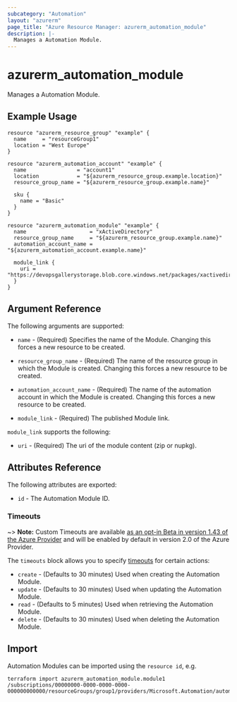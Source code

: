 ```yaml
---
subcategory: "Automation"
layout: "azurerm"
page_title: "Azure Resource Manager: azurerm_automation_module"
description: |-
  Manages a Automation Module.
---
```


# azurerm_automation_module

Manages a Automation Module.

## Example Usage

```hcl
resource "azurerm_resource_group" "example" {
  name     = "resourceGroup1"
  location = "West Europe"
}

resource "azurerm_automation_account" "example" {
  name                = "account1"
  location            = "${azurerm_resource_group.example.location}"
  resource_group_name = "${azurerm_resource_group.example.name}"

  sku {
    name = "Basic"
  }
}

resource "azurerm_automation_module" "example" {
  name                    = "xActiveDirectory"
  resource_group_name     = "${azurerm_resource_group.example.name}"
  automation_account_name = "${azurerm_automation_account.example.name}"

  module_link {
    uri = "https://devopsgallerystorage.blob.core.windows.net/packages/xactivedirectory.2.19.0.nupkg"
  }
}
```

## Argument Reference

The following arguments are supported:

* `name` - (Required) Specifies the name of the Module. Changing this forces a new resource to be created.

* `resource_group_name` - (Required) The name of the resource group in which the Module is created. Changing this forces a new resource to be created.

* `automation_account_name` - (Required) The name of the automation account in which the Module is created. Changing this forces a new resource to be created.

* `module_link` - (Required) The published Module link.

`module_link` supports the following:

* `uri` - (Required) The uri of the module content (zip or nupkg).

## Attributes Reference

The following attributes are exported:

* `id` - The Automation Module ID.

### Timeouts

~> **Note:** Custom Timeouts are available [as an opt-in Beta in version 1.43 of the Azure Provider](/docs/providers/azurerm/guides/2.0-beta.html) and will be enabled by default in version 2.0 of the Azure Provider.

The `timeouts` block allows you to specify [timeouts](https://www.terraform.io/docs/configuration/resources.html#timeouts) for certain actions:

* `create` - (Defaults to 30 minutes) Used when creating the Automation Module.
* `update` - (Defaults to 30 minutes) Used when updating the Automation Module.
* `read` - (Defaults to 5 minutes) Used when retrieving the Automation Module.
* `delete` - (Defaults to 30 minutes) Used when deleting the Automation Module.

## Import

Automation Modules can be imported using the `resource id`, e.g.

```shell
terraform import azurerm_automation_module.module1 /subscriptions/00000000-0000-0000-0000-000000000000/resourceGroups/group1/providers/Microsoft.Automation/automationAccounts/account1/modules/module1
```
